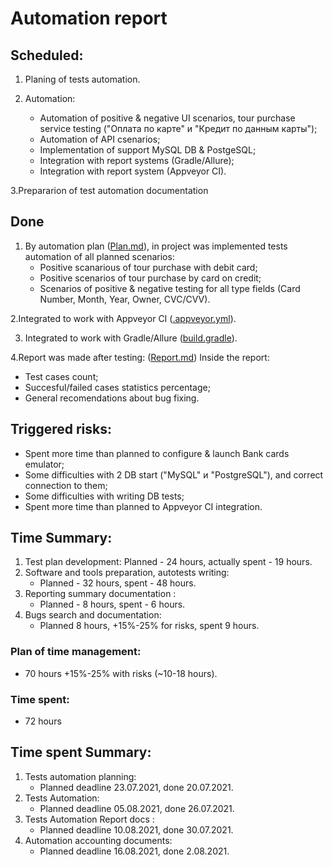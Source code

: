 # Automation report
## Scheduled:

1. Planing of tests automation.
    
2. Automation:
   * Automation of positive & negative UI scenarios, tour purchase service testing ("Оплата по карте" и "Кредит по данным карты");
   * Automation of API csenarios;
   * Implementation of support MySQL DB & PostgeSQL;
   * Integration with report systems (Gradle/Allure);
   * Integration with report system (Appveyor CI).
   
3.Prepararion of test automation documentation
   
## Done

1. By automation plan ([Plan.md](Plan.md)),
in project was implemented tests automation of all planned scenarios:
   * Positive scanarious of tour purchase with debit card;
   * Positive scenarios of tour purchase by card on credit;
   * Scenarios of positive & negative testing for all type fields (Card Number, Month, Year, Owner, CVC/CVV).

2.Integrated to work with Appveyor CI ([.appveyor.yml](../.appveyor.yml)).

3. Integrated to work with Gradle/Allure ([build.gradle](../build.gradle)).
   
4.Report was made after testing: ([Report.md](Report.md))
   Inside the report:
   * Test cases count;
   * Succesful/failed cases statistics percentage;
   * General recomendations about bug fixing.
   
## Triggered risks:
* Spent more time than planned to configure & launch Bank cards emulator;
* Some difficulties with 2 DB start ("MySQL" и "PostgreSQL"), and correct connection to them;
* Some difficulties with writing DB tests;
* Spent more time than planned to Appveyor CI integration.

## Time Summary:
1. Test plan development:
   Planned - 24 hours, actually spent - 19 hours.
2. Software and tools preparation, autotests writing: 
    * Planned - 32 hours, spent - 48 hours.
3. Reporting summary documentation : 
    * Planned - 8 hours, spent - 6 hours.
4. Bugs search and documentation:
    * Planned 8 hours, +15%-25% for risks, spent 9 hours.

### Plan of time management: 
* 70 hours +15%-25% with risks (~10-18 hours).

### Time spent: 
* 72 hours

## Time spent Summary:
1. Tests automation planning: 
    * Planned deadline 23.07.2021, done 20.07.2021.
2. Tests Automation: 
    * Planned deadline 05.08.2021, done 26.07.2021.
3.  Tests  Automation Report docs : 
    * Planned deadline 10.08.2021, done 30.07.2021.
4. Automation accounting documents: 
    * Planned deadline 16.08.2021, done 2.08.2021.